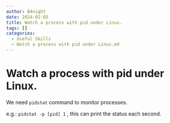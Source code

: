 ```yaml
---
author: B4night
date: 2024-02-05
title: Watch a process with pid under Linux.
tags: []
categories:
  - Useful Skills
  - Watch a process with pid under Linux.md
---
```


# Watch a process with pid under Linux.

We need `pidstat` command to monitor processes.

e.g.: `pidstat -p [pid] 1` , this can print the status each second.
